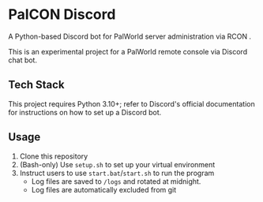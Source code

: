 # PalCON Discord
A Python-based Discord bot for PalWorld server administration via RCON .

This is an experimental project for a PalWorld remote console via Discord chat bot.

## Tech Stack
This project requires Python 3.10+; refer to Discord's official documentation for
instructions on how to set up a Discord bot. 

## Usage
1. Clone this repository
2. (Bash-only) Use `setup.sh` to set up your virtual environment
3. Instruct users to use `start.bat`/`start.sh` to run the program
    - Log files are saved to `/logs` and rotated at midnight.
    - Log files are automatically excluded from git